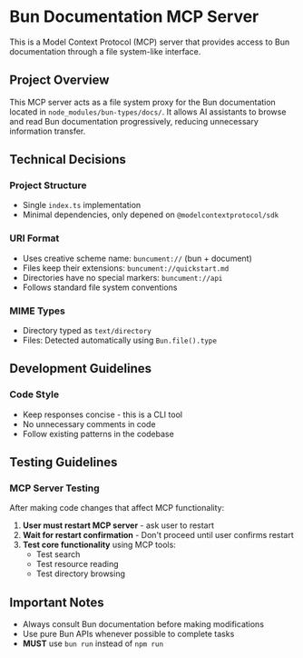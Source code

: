 # Bun Documentation MCP Server

This is a Model Context Protocol (MCP) server that provides access to Bun documentation through a file system-like interface.

## Project Overview

This MCP server acts as a file system proxy for the Bun documentation located in `node_modules/bun-types/docs/`. It allows AI assistants to browse and read Bun documentation progressively, reducing unnecessary information transfer.

## Technical Decisions

### Project Structure
- Single `index.ts` implementation
- Minimal dependencies, only depened on `@modelcontextprotocol/sdk`

### URI Format
- Uses creative scheme name: `buncument://` (bun + document)
- Files keep their extensions: `buncument://quickstart.md`
- Directories have no special markers: `buncument://api`
- Follows standard file system conventions

### MIME Types
- Directory typed as `text/directory`
- Files: Detected automatically using `Bun.file().type`

## Development Guidelines

### Code Style
- Keep responses concise - this is a CLI tool
- No unnecessary comments in code
- Follow existing patterns in the codebase

## Testing Guidelines

### MCP Server Testing
After making code changes that affect MCP functionality:

1. **User must restart MCP server** - ask user to restart
2. **Wait for restart confirmation** - Don't proceed until user confirms restart
3. **Test core functionality** using MCP tools:
   - Test search
   - Test resource reading
   - Test directory browsing

## Important Notes

- Always consult Bun documentation before making modifications
- Use pure Bun APIs whenever possible to complete tasks
- **MUST** use `bun run` instead of `npm run`
